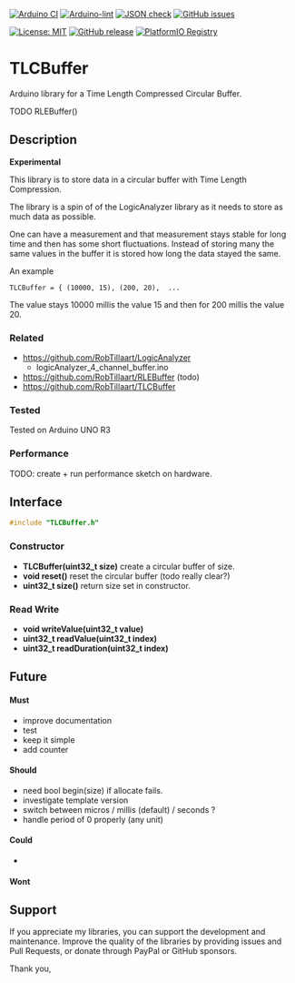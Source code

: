 
[![Arduino CI](https://github.com/RobTillaart/TLCBuffer/workflows/Arduino%20CI/badge.svg)](https://github.com/marketplace/actions/arduino_ci)
[![Arduino-lint](https://github.com/RobTillaart/TLCBuffer/actions/workflows/arduino-lint.yml/badge.svg)](https://github.com/RobTillaart/TLCBuffer/actions/workflows/arduino-lint.yml)
[![JSON check](https://github.com/RobTillaart/TLCBuffer/actions/workflows/jsoncheck.yml/badge.svg)](https://github.com/RobTillaart/TLCBuffer/actions/workflows/jsoncheck.yml)
[![GitHub issues](https://img.shields.io/github/issues/RobTillaart/TLCBuffer.svg)](https://github.com/RobTillaart/TLCBuffer/issues)

[![License: MIT](https://img.shields.io/badge/license-MIT-green.svg)](https://github.com/RobTillaart/TLCBuffer/blob/master/LICENSE)
[![GitHub release](https://img.shields.io/github/release/RobTillaart/TLCBuffer.svg?maxAge=3600)](https://github.com/RobTillaart/TLCBuffer/releases)
[![PlatformIO Registry](https://badges.registry.platformio.org/packages/robtillaart/library/TLCBuffer.svg)](https://registry.platformio.org/libraries/robtillaart/TLCBuffer)


# TLCBuffer

Arduino library for a Time Length Compressed Circular Buffer.

TODO RLEBuffer()


## Description

**Experimental**

This library is to store data in a circular buffer with Time Length Compression.

The library is a spin of of the LogicAnalyzer library as it needs to store as much
data as possible.

One can have a measurement and that measurement stays stable for long time and then
has some short fluctuations. Instead of storing many the same values in the buffer
it is stored how long the data stayed the same.

An example

```
TLCBuffer = { (10000, 15), (200, 20),  ...
```
The value stays 10000 millis the value 15 and then for 200 millis the value 20.



### Related

- https://github.com/RobTillaart/LogicAnalyzer
  - logicAnalyzer_4_channel_buffer.ino
- https://github.com/RobTillaart/RLEBuffer (todo)
- https://github.com/RobTillaart/TLCBuffer


### Tested

Tested on Arduino UNO R3


### Performance

TODO: create + run performance sketch on hardware.


## Interface

```cpp
#include "TLCBuffer.h"
```

### Constructor

- **TLCBuffer(uint32_t size)** create a circular buffer of size.
- **void reset()** reset the circular buffer (todo really clear?)
- **uint32_t size()** return size set in constructor.

### Read Write

- **void writeValue(uint32_t value)**
- **uint32_t readValue(uint32_t index)**
- **uint32_t readDuration(uint32_t index)**


## Future

#### Must

- improve documentation
- test
- keep it simple
- add counter 


#### Should

- need bool begin(size) if allocate fails.
- investigate template version
- switch between micros / millis (default) / seconds ?
- handle period of 0 properly (any unit)


#### Could

- 

#### Wont


## Support

If you appreciate my libraries, you can support the development and maintenance.
Improve the quality of the libraries by providing issues and Pull Requests, or
donate through PayPal or GitHub sponsors.

Thank you,


